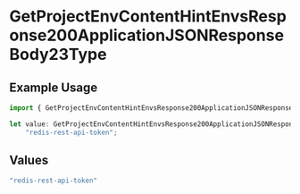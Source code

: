 # GetProjectEnvContentHintEnvsResponse200ApplicationJSONResponseBody23Type

## Example Usage

```typescript
import { GetProjectEnvContentHintEnvsResponse200ApplicationJSONResponseBody23Type } from "@simplesagar/vercel/models/getprojectenvop.js";

let value: GetProjectEnvContentHintEnvsResponse200ApplicationJSONResponseBody23Type =
    "redis-rest-api-token";
```

## Values

```typescript
"redis-rest-api-token"
```
